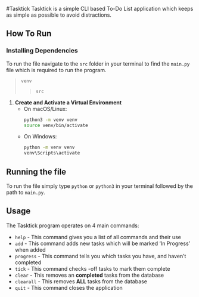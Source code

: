 #Tasktick
Tasktick is a simple CLI based To-Do List application which keeps as simple as possible to avoid distractions.

## How To Run
### Installing Dependencies
To run the file navigate to the `src` folder in your terminal to find the `main.py` file which is required to run the program.
>`venv`
>> `src`


1. **Create and Activate a Virtual Environment**
   - On macOS/Linux:
     ```bash
     python3 -m venv venv
     source venv/bin/activate
     ```
   - On Windows:
     ```bash
     python -m venv venv
     venv\Scripts\activate
     ```
     
## Running the file
To run the file simply type `python` or `python3` in your terminal followed by the path to `main.py`.

## Usage
The Tasktick program operates on 4 main commands:
- `help` - This command gives you a list of all commands and their use
- `add` - This command adds new tasks which will be marked ‘In Progress’ when added
- `progress` - This command tells you which tasks you have, and haven’t completed
- `tick` - This command checks -off tasks to mark them complete
- `clear` - This removes an **completed** tasks from the database
- `clearall` - This removes **ALL** tasks from the database
- `quit` - This command closes the application
